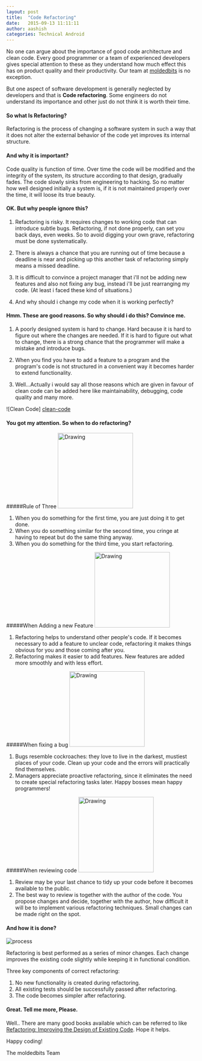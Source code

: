 ```yaml
---
layout: post
title:  "Code Refactoring"
date:   2015-09-13 11:11:11
author: aashish
categories: Technical Android
---
```


No one can argue about the importance of good code architecture and clean code. Every good programmer or a team of experienced developers gives special attention to these as they understand how much effect this has on product quality and their productivity. Our team at [moldedbits][moldedbits] is no exception.

But one aspect of software development is generally neglected by developers and that is __Code refactoring__. Some engineers do not understand its importance and other just do not think it is worth their time.

#### So what Is Refactoring?


Refactoring is the process of changing a software system in such a way that it does not alter the external behavior of the code yet improves its internal structure.


#### And why it is important?

Code quality is function of time. Over time the code will be modified and the integrity of the system, its structure according to that design, gradually fades. The code slowly sinks from engineering to hacking. So no matter how well designed initially a system is, if it is not maintained properly over the time, it will loose its true beauty.

#### OK. But why people ignore this?

1. Refactoring is risky. It requires changes to working code that can introduce subtle bugs. Refactoring, if not done properly, can set you back days, even weeks. So to avoid digging your own grave, refactoring must be done systematically.

2. There is always a chance that you are running out of time because a deadline is near and picking up this another task of refactoring simply means a missed deadline.

3. It is difficult to convince a project manager that i'll not be adding new features and also not fixing any bug, instead i'll be just rearranging my code. (At least i faced these kind of situations.)

4. And why should i change my code when it is working perfectly?

#### Hmm. These are good reasons. So why should i do this? Convince me.

1. A poorly designed system is hard to change. Hard because it is hard to figure out where the changes are needed. If it is hard to figure out what to change, there is a strong chance that the programmer will make a mistake and introduce bugs.

2. When you find you have to add a feature to a program and the program's code is not structured in a convenient way it becomes harder to extend functionality.

3. Well...Actually i would say all those reasons which are given in favour of clean code can be added here like maintainability, debugging, code quality and many more.

![Clean Code] [clean-code]

#### You got my attention. So when to do refactoring?

#####Rule of Three
<img src="http://moldedbits.github.io/assets/images/r1.png" alt="Drawing" style="width: 200px;"/>

1. When you do something for the first time, you are just doing it to get done.
2. When you do something similar for the second time, you cringe at having to repeat but do the same thing anyway.
3. When you do something for the third time, you start refactoring.

#####When Adding a new Feature
<img src="http://moldedbits.github.io/assets/images/r2.png" alt="Drawing" style="width: 200px;"/>

1. Refactoring helps to understand other people's code. If it becomes necessary to add a feature to unclear code, refactoring it makes things obvious for you and those coming after you.
2. Refactoring makes it easier to add features. New features are added more smoothly and with less effort.

#####When fixing a bug
<img src="http://moldedbits.github.io/assets/images/r3.png" alt="Drawing" style="width: 200px;"/>

1. Bugs resemble cockroaches: they love to live in the darkest, mustiest places of your code. Clean up your code and the errors will practically find themselves.
2. Managers appreciate proactive refactoring, since it eliminates the need to create special refactoring tasks later. Happy bosses mean happy programmers!

#####When reviewing code
<img src="http://moldedbits.github.io/assets/images/r4.png" alt="Drawing" style="width: 200px;"/>

1. Review may be your last chance to tidy up your code before it becomes available to the public.
2. The best way to review is together with the author of the code. You propose changes and decide, together with the author, how difficult it will be to implement various refactoring techniques. Small changes can be made right on the spot.

#### And how it is done?
![process][process]

Refactoring is best performed as a series of minor changes. Each change improves the existing code slightly while keeping it in functional condition.

Three key components of correct refactoring:

1. No new functionality is created during refactoring.
2. All existing tests should be successfully passed after refactoring.
3. The code becomes simpler after refactoring.

#### Great. Tell me more, Please.

Well.. There are many good books available which can be referred to like [Refactoring: Improving the Design of Existing Code](http://www.amazon.com/Refactoring-Improving-Design-Existing-Code/dp/0201485672/ref=sr_1_1?s=books&ie=UTF8&qid=1442119326&sr=1-1&keywords=refactoring+improving+the+design+of+existing+code). Hope it helps.

Happy coding!

The moldedbits Team


[moldedbits]: http://moldedbits.com
[clean-code]: http://moldedbits.github.io/assets/images/stack-en.png
[process]: http://moldedbits.github.io/assets/images/process-en.png
